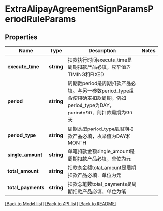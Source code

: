 # ExtraAlipayAgreementSignParamsPeriodRuleParams

## Properties
Name | Type | Description | Notes
------------ | ------------- | ------------- | -------------
**execute_time** | **string** | 扣款执行时间execute_time是周期扣款产品必填，枚举值为TIMING和FIXED | 
**period** | **string** | 周期数period是周期扣款产品必填。与另一参数period_type组合使用确定扣款周期，例如period_type为DAY，period&#x3D;90，则扣款周期为90天 | 
**period_type** | **string** | 周期类型period_type是周期扣款产品必填，枚举值为DAY和MONTH | 
**single_amount** | **string** | 单笔扣款金额single_amount是周期扣款产品必填，单位为元 | 
**total_amount** | **string** | 扣款总金额total_amount是周期扣款产品必填，单位为元 | 
**total_payments** | **string** | 扣款总笔数total_payments是周期扣款产品必填，单位为笔 | 

[[Back to Model list]](../../README.md#documentation-for-models) [[Back to API list]](../../README.md#documentation-for-api-endpoints) [[Back to README]](../../README.md)


